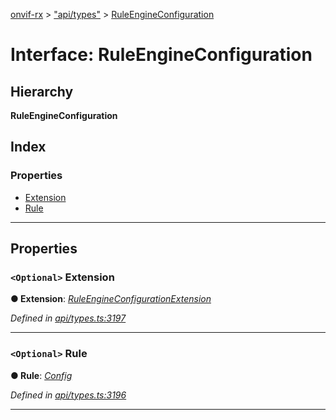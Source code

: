 [onvif-rx](../README.md) > ["api/types"](../modules/_api_types_.md) > [RuleEngineConfiguration](../interfaces/_api_types_.ruleengineconfiguration.md)

# Interface: RuleEngineConfiguration

## Hierarchy

**RuleEngineConfiguration**

## Index

### Properties

* [Extension](_api_types_.ruleengineconfiguration.md#extension)
* [Rule](_api_types_.ruleengineconfiguration.md#rule)

---

## Properties

<a id="extension"></a>

### `<Optional>` Extension

**● Extension**: *[RuleEngineConfigurationExtension](_api_types_.ruleengineconfigurationextension.md)*

*Defined in [api/types.ts:3197](https://github.com/patrickmichalina/onvif-rx/blob/034e4d6/src/api/types.ts#L3197)*

___
<a id="rule"></a>

### `<Optional>` Rule

**● Rule**: *[Config](_api_types_.config.md)*

*Defined in [api/types.ts:3196](https://github.com/patrickmichalina/onvif-rx/blob/034e4d6/src/api/types.ts#L3196)*

___


